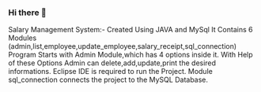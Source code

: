 ### Hi there 👋
Salary Management System:-
        Created Using JAVA and MySql
        It Contains 6 Modules (admin,list,employee,update_employee,salary_receipt,sql_connection)
        Program Starts with Admin Module,which has 4 options inside it.
        With Help of these Options
        Admin can delete,add,update,print the desired informations.
        Eclipse IDE is required to run the Project.
        Module sql_connection connects the project to the MySQL Database.
